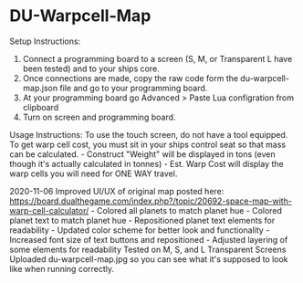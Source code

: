 # DU-Warpcell-Map
 
 Setup Instructions:
 1. Connect a programming board to a screen (S, M, or Transparent L have been tested) and to your ships core.
 2. Once connections are made, copy the raw code form the du-warpcell-map.json file and go to your programming board.
 3. At your programming board go Advanced > Paste Lua configration from clipboard
 4. Turn on screen and programming board.
 
 Usage Instructions:
 To use the touch screen, do not have a tool equipped.
 To get warp cell cost, you must sit in your ships control seat so that mass can be calculated.
     - Construct "Weight" will be displayed in tons (even though it's actually calculated in tonnes)
     - Est. Warp Cost will display the warp cells you will need for ONE WAY travel.
 
 
 2020-11-06    Improved UI/UX of original map posted here: https://board.dualthegame.com/index.php?/topic/20692-space-map-with-warp-cell-calculator/
                   - Colored all planets to match planet hue
                   - Colored planet text to match planet hue
                   - Repositioned planet text elements for readability
                   - Updated color scheme for better look and functionality
                   - Increased font size of text buttons and repositioned
                   - Adjusted layering of some elements for readability
               Tested on M, S, and L Transparent Screens
               Uploaded du-warpcell-map.jpg so you can see what it's supposed to look like when running correctly.
